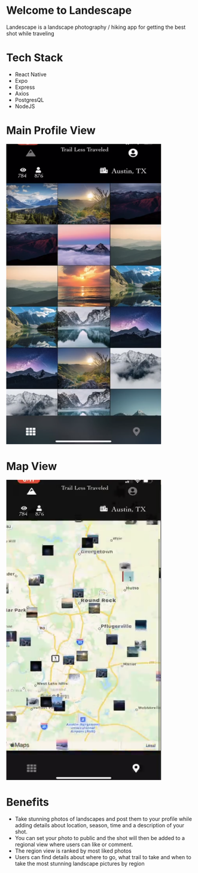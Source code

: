 # Welcome to Landescape
Landescape is a landscape photography / hiking app for getting the best shot while traveling

# Tech Stack
* React Native
* Expo
* Express
* Axios
* PostgresQL
* NodeJS

# Main Profile View
<img src="/projectImg/profileView.png" width="414" height="800">

# Map View
<img src="/projectImg/mapView.png" width="414" height="800">

# Benefits
* Take stunning photos of landscapes and post them to your profile while adding details about location, season, time and a description of your shot.
* You can set your photo to public and the shot will then be added to a regional view where users can like or comment.
* The region view is ranked by most liked photos
* Users can find details about where to go, what trail to take and when to take the most stunning landscape pictures by region
